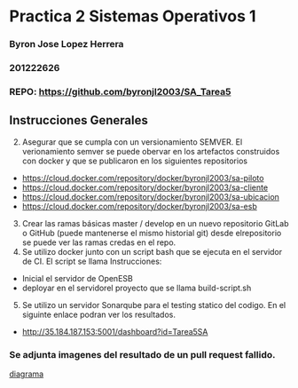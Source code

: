 # Practica 2 Sistemas Operativos 1
### Byron Jose Lopez Herrera
### 201222626

### REPO: https://github.com/byronjl2003/SA_Tarea5

## Instrucciones Generales
2. Asegurar que se cumpla con un versionamiento SEMVER.
El verionamiento semver se puede obervar en los artefactos construidos con docker y que se publicaron en los siguientes repositorios
- https://cloud.docker.com/repository/docker/byronjl2003/sa-piloto
- https://cloud.docker.com/repository/docker/byronjl2003/sa-cliente
- https://cloud.docker.com/repository/docker/byronjl2003/sa-ubicacion
- https://cloud.docker.com/repository/docker/byronjl2003/sa-esb
3.  Crear las ramas básicas master / develop en un nuevo repositorio GitLab o GitHub (puede mantenerse el mismo historial git)
desde elrepositorio se puede ver las ramas credas en el repo.
4. Se utilizo docker junto con un script bash que se ejecuta en el servidor de CI. El script se llama
Instrucciones:
- Inicial el servidor de OpenESB
- deployar en el servidorel proyecto que se llama build-script.sh
5. Se utilizo un servidor Sonarqube para el testing statico del codigo. En el siguinte enlace podran ver los resultados.
- http://35.184.187.153:5001/dashboard?id=Tarea5SA

### Se adjunta imagenes del resultado de un pull request fallido.
[diagrama][logo]

[logo]: https://raw.githubusercontent.com/byronjl2003/SA-Tarea5/Develop/github.com_byronjl2003_SA-Tarea5_pull_4.png "pull request"